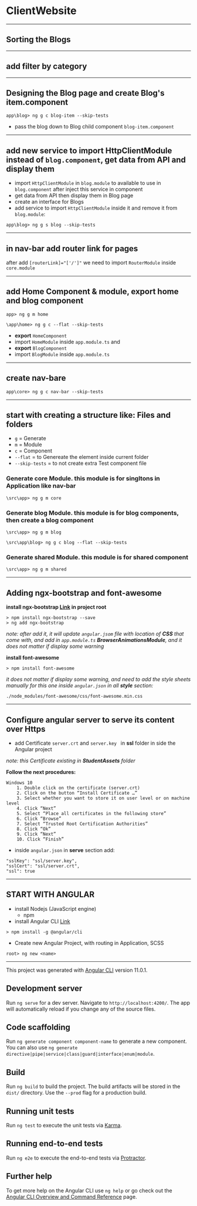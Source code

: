 # ClientWebsite
---
## Sorting the Blogs
---
## add filter by category
---
## Designing the Blog page and create Blog's item.component
```
app\blog> ng g c blog-item --skip-tests
```
- pass the blog down to Blog child component ``blog-item.component``

---
## add new **service** to import HttpClientModule instead of ``blog.component``, get data from API and display them
- import ``HttpClientModule`` in ``blog.module`` to available to use in ``blog.component`` after inject this service in component
- get data from API then display them in Blog page
- create an interface for Blogs
- add service to import ``HttpClientModule`` inside it and remove it from ``blog.module``:
```
app\blog> ng g s blog --skip-tests
```

---
## in nav-bar add router link for pages
after add ``[routerLink]="['/']"`` we need to import ``RouterModule`` inside ``core.module``

---
## add Home Component & module, export home and blog component
```
app> ng g m home

\app\home> ng g c --flat --skip-tests
```
- **export** ``HomeComponent``
- import ``HomeModule`` inside ``app.module.ts``
and
- **export** ``BlogComponent``
- import ``BlogModule`` inside ``app.module.ts``


---
## create nav-bare
```
app\core> ng g c nav-bar --skip-tests
```


---
## start with creating a structure like: Files and folders 
- ``g`` = Generate
- ``m`` = Module
- ``c`` = Component
- ``--flat`` = to Genereate the element inside current folder
- ``--skip-tests`` = to not create extra Test component file

### Generate core Module. this module is for singltons in Application like nav-bar
``` 
\src\app> ng g m core 
```

### Generate blog Module. this module is for blog components, then create a blog component
``` 
\src\app> ng g m blog 

\src\app\blog> ng g c blog --flat --skip-tests
```

### Generate shared Module. this module is for shared component
``` 
\src\app> ng g m shared 
```

---
## Adding ngx-bootstrap and font-awesome
**install ngx-bootstrap [Link](https://valor-software.com/ngx-bootstrap/#/) in project root**
```
> npm install ngx-bootstrap --save
> ng add ngx-bootstrap 
```
*note: after add it, it will update ``angular.jsom`` file with location of **CSS** that come with, and add in ``app.module.ts`` **BrowserAnimationsModule**, and it does not matter if display some warning*

**install font-awesome**
```
> npm install font-awesome
```

*it does not matter if display some warning, and need to add the style sheets manually for this one inside ``angular.json`` in all **style** section:*
```
./node_modules/font-awesome/css/font-awesome.min.css
```
---
## Configure angular server to serve its content over Https
- add Certificate ``server.crt`` and ``server.key `` in **ssl** folder in side the Angular project

*note: this Certificate existing in **StudentAssets** folder* 

**Follow the next procedures:**
```
Windows 10
	1. Double click on the certificate (server.crt)
	2. Click on the button “Install Certificate …”
	3. Select whether you want to store it on user level or on machine level
	4. Click “Next”
	5. Select “Place all certificates in the following store”
	6. Click “Browse”
	7. Select “Trusted Root Certification Authorities”
	8. Click “Ok”
	9. Click “Next”
	10. Click “Finish”
```
- inside ``angular.json`` in **serve** section add:
```
"sslKey": "ssl/server.key",
"sslCert": "ssl/server.crt",
"ssl": true
```
---
## START WITH ANGULAR
- install Nodejs (JavaScript engine)
    - npm
- install Angular CLI [Link](https://cli.angular.io/)
```
> npm install -g @angular/cli
```
- Create new Angular Project, with routing in Application, SCSS 
```
root> ng new <name>
```
---
This project was generated with [Angular CLI](https://github.com/angular/angular-cli) version 11.0.1.

## Development server

Run `ng serve` for a dev server. Navigate to `http://localhost:4200/`. The app will automatically reload if you change any of the source files.

## Code scaffolding

Run `ng generate component component-name` to generate a new component. You can also use `ng generate directive|pipe|service|class|guard|interface|enum|module`.

## Build

Run `ng build` to build the project. The build artifacts will be stored in the `dist/` directory. Use the `--prod` flag for a production build.

## Running unit tests

Run `ng test` to execute the unit tests via [Karma](https://karma-runner.github.io).

## Running end-to-end tests

Run `ng e2e` to execute the end-to-end tests via [Protractor](http://www.protractortest.org/).

## Further help

To get more help on the Angular CLI use `ng help` or go check out the [Angular CLI Overview and Command Reference](https://angular.io/cli) page.
